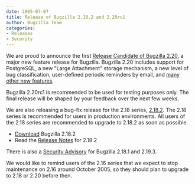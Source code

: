 ```yaml
---
date: 2005-07-07
title: Release of Bugzilla 2.18.2 and 2.20rc1
author: Bugzilla Team
categories:
- Releases
- Security
---
```


We are proud to announce the first [Release Candidate of Bugzilla 2.20](/releases/2.20/), a major new feature release for Bugzilla. Bugzilla 2.20 includes support for PostgreSQL, a new "Large Attachment" storage mechanism, a new level of bug classification, user-defined periodic reminders by email, and [many other new features](/releases/2.20/).

Bugzilla 2.20rc1 is recommended to be used for testing purposes only. The final release will be shaped by your feedback over the next few weeks.

We are also releasing a bug-fix release for the 2.18 series, [2.18.2](/releases/2.18.2/). The 2.18 series is recommended for users in production environments. All users of the 2.18 series are recommended to upgrade to 2.18.2 as soon as possible.

*   [Download](/download/#stable) Bugzilla 2.18.2
*   Read the [Release Notes](/releases/2.18.2/) for 2.18.2

There is also a [Security Advisory](/security/2.18.1/) for Bugzilla 2.18.1 and 2.19.3.

We would like to remind users of the 2.16 series that we expect to stop maintenance on 2.16 around October 2005, so they should plan to upgrade to 2.18 or 2.20 before then.

